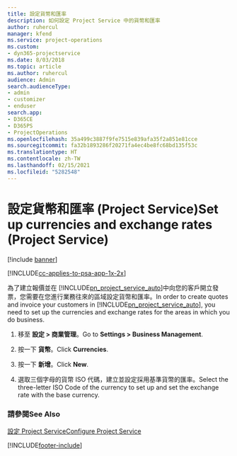 ```yaml
---
title: 設定貨幣和匯率
description: 如何設定 Project Service 中的貨幣和匯率
author: ruhercul
manager: kfend
ms.service: project-operations
ms.custom:
- dyn365-projectservice
ms.date: 8/03/2018
ms.topic: article
ms.author: ruhercul
audience: Admin
search.audienceType:
- admin
- customizer
- enduser
search.app:
- D365CE
- D365PS
- ProjectOperations
ms.openlocfilehash: 35a499c3887f9fe7515e839afa35f2a851e81cce
ms.sourcegitcommit: fa32b1893286f20271fa4ec4be8fc68bd135f53c
ms.translationtype: HT
ms.contentlocale: zh-TW
ms.lasthandoff: 02/15/2021
ms.locfileid: "5282548"
---
```

# <a name="set-up-currencies-and-exchange-rates-project-service"></a><span data-ttu-id="45bed-103">設定貨幣和匯率 (Project Service)</span><span class="sxs-lookup"><span data-stu-id="45bed-103">Set up currencies and exchange rates (Project Service)</span></span>

[!include [banner](../includes/psa-now-project-operations.md)]

[!INCLUDE[cc-applies-to-psa-app-1x-2x](../includes/cc-applies-to-psa-app-1x-2x.md)]

<span data-ttu-id="45bed-104">為了建立報價並在 [!INCLUDE[pn_project_service_auto](../includes/pn-project-service-auto.md)]中向您的客戶開立發票，您需要在您進行業務往來的區域設定貨幣和匯率。</span><span class="sxs-lookup"><span data-stu-id="45bed-104">In order to create quotes and invoice your customers in [!INCLUDE[pn_project_service_auto](../includes/pn-project-service-auto.md)], you need to set up the currencies and exchange rates for the areas in which you do business.</span></span>  
  
1.  <span data-ttu-id="45bed-105">移至 **設定 > 商業管理**。</span><span class="sxs-lookup"><span data-stu-id="45bed-105">Go to **Settings > Business Management**.</span></span>  
  
2.  <span data-ttu-id="45bed-106">按一下 **貨幣**。</span><span class="sxs-lookup"><span data-stu-id="45bed-106">Click **Currencies**.</span></span>  
  
3.  <span data-ttu-id="45bed-107">按一下 **新增**。</span><span class="sxs-lookup"><span data-stu-id="45bed-107">Click **New**.</span></span>  
  
4.  <span data-ttu-id="45bed-108">選取三個字母的貨幣 ISO 代碼，建立並設定採用基準貨幣的匯率。</span><span class="sxs-lookup"><span data-stu-id="45bed-108">Select the three-letter ISO Code of the currency to set up and set the exchange rate with the base currency.</span></span>  
  
### <a name="see-also"></a><span data-ttu-id="45bed-109">請參閱</span><span class="sxs-lookup"><span data-stu-id="45bed-109">See Also</span></span>  
 [<span data-ttu-id="45bed-110">設定 Project Service</span><span class="sxs-lookup"><span data-stu-id="45bed-110">Configure Project Service</span></span>](../psa/configure.md)


[!INCLUDE[footer-include](../includes/footer-banner.md)]